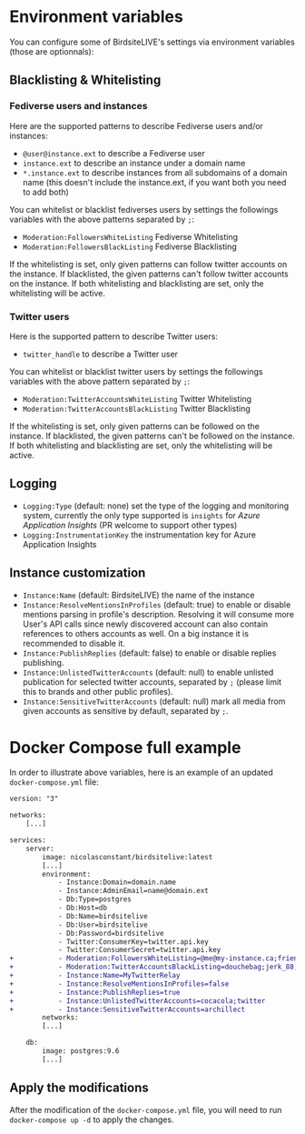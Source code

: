 # Environment variables

You can configure some of BirdsiteLIVE's settings via environment variables (those are optionnals):

## Blacklisting & Whitelisting

### Fediverse users and instances 

Here are the supported patterns to describe Fediverse users and/or instances:

* `@user@instance.ext` to describe a Fediverse user
* `instance.ext` to describe an instance under a domain name
* `*.instance.ext` to describe instances from all subdomains of a domain name (this doesn't include the instance.ext, if you want both you need to add both)

You can whitelist or blacklist fediverses users by settings the followings variables with the above patterns separated by `;`: 

* `Moderation:FollowersWhiteListing` Fediverse Whitelisting
* `Moderation:FollowersBlackListing` Fediverse Blacklisting

If the whitelisting is set, only given patterns can follow twitter accounts on the instance. 
If blacklisted, the given patterns can't follow twitter accounts on the instance.
If both whitelisting and blacklisting are set, only the whitelisting will be active.

### Twitter users

Here is the supported pattern to describe Twitter users:

* `twitter_handle` to describe a Twitter user

You can whitelist or blacklist twitter users by settings the followings variables with the above pattern separated by `;`: 

* `Moderation:TwitterAccountsWhiteListing` Twitter Whitelisting
* `Moderation:TwitterAccountsBlackListing` Twitter Blacklisting

If the whitelisting is set, only given patterns can be followed on the instance. 
If blacklisted, the given patterns can't be followed on the instance.
If both whitelisting and blacklisting are set, only the whitelisting will be active.

## Logging

* `Logging:Type` (default: none) set the type of the logging and monitoring system, currently the only type supported is `insights` for *Azure Application Insights* (PR welcome to support other types)
* `Logging:InstrumentationKey` the instrumentation key for Azure Application Insights

## Instance customization 

* `Instance:Name` (default: BirdsiteLIVE) the name of the instance
* `Instance:ResolveMentionsInProfiles` (default: true) to enable or disable mentions parsing in profile's description. Resolving it will consume more User's API calls since newly discovered account can also contain references to others accounts as well. On a big instance it is recommended to disable it.
* `Instance:PublishReplies` (default: false) to enable or disable replies publishing.
* `Instance:UnlistedTwitterAccounts` (default: null) to enable unlisted publication for selected twitter accounts, separated by `;` (please limit this to brands and other public profiles). 
* `Instance:SensitiveTwitterAccounts` (default: null) mark all media from given accounts as sensitive by default, separated by `;`. 

# Docker Compose full example

In order to illustrate above variables, here is an example of an updated `docker-compose.yml` file:

```diff
version: "3"

networks:
    [...]

services:
    server:
        image: nicolasconstant/birdsitelive:latest
        [...]
        environment:
            - Instance:Domain=domain.name
            - Instance:AdminEmail=name@domain.ext
            - Db:Type=postgres
            - Db:Host=db
            - Db:Name=birdsitelive
            - Db:User=birdsitelive
            - Db:Password=birdsitelive
            - Twitter:ConsumerKey=twitter.api.key
            - Twitter:ConsumerSecret=twitter.api.key
+           - Moderation:FollowersWhiteListing=@me@my-instance.ca;friend-instance.com;*.friend-instance.com
+           - Moderation:TwitterAccountsBlackListing=douchebag;jerk_88;theRealIdiot
+           - Instance:Name=MyTwitterRelay
+           - Instance:ResolveMentionsInProfiles=false
+           - Instance:PublishReplies=true
+           - Instance:UnlistedTwitterAccounts=cocacola;twitter
+           - Instance:SensitiveTwitterAccounts=archillect
        networks:
        [...]

    db:
        image: postgres:9.6
        [...]
```

## Apply the modifications

After the modification of the `docker-compose.yml` file, you will need to run `docker-compose up -d` to apply the changes.
